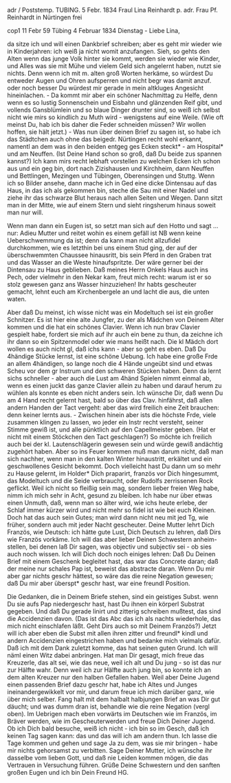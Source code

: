 adr / Poststemp. TUBING. 5 Febr. 1834
Fraul Lina Reinhardt
p. adr. Frau Pf. Reinhardt in Nürtingen
frei

cop1 11 Febr 59 Tübing 4 Februar 1834
 Dienstag -
Liebe Lina,

da sitze ich und will einen Dankbrief schreiben; aber es geht mir wieder wie in Kinderjahren: ich weiß ja nicht womit anzufangen. Sieh, so gehts den Alten wenn das junge Volk hinter sie kommt, werden sie wieder wie Kinder, und Alles was sie mit Mühe und vielem Geld sich angelernt haben, nutzt sie nichts. Denn wenn ich mit m. alten groß Worten herkäme, so würdest Du entweder Augen und Ohren aufsperren und nicht begr was damit anzuf. oder noch besser Du würdest mir gerade in mein altkluges Angesicht hineinlachen. - Da kommt mir aber ein schöner Nachmittag zu Helfe, denn wenn es so lustig Sonnenschein und Eisbahn und glänzenden Reif gibt, und vollends Gansblümlein und so blaue Dinger drunter sind, so weiß ich selbst nicht wie mirs so kindlich zu Muth wird - wenigstens auf eine Weile. (Wie oft meinst Du, hab ich bis daher die Feder schneiden müssen? Wir wollen hoffen, sie hält jetzt.) - Was nun über deinen Brief zu sagen ist, so habe ich das Städtchen auch ohne das beigedr. Nürtingen recht wohl erkannt, namentl an dem was in den beiden entgeg ges Ecken steckt* - am Hospital* und am Neuffen. (Ist Deine Hand schon so groß, daß Du beide zus spannen kannst?) Ich kann mirs recht lebhaft vorstellen zu welchen Ecken ich schon aus und ein geg bin, dort nach Zizishausen und Kirchheim, dann Neuffen und Bettlingen, Mezingen und Tübingen, Oberensingen und Stuttg. Wenn ich so Bilder ansehe, dann mache ich in Ged eine dicke Dintensau auf das Haus, in das ich als gekommen bin, steche die Sau mit einer Nadel und ziehe ihr das schwarze Blut heraus nach allen Seiten und Wegen. Dann sitzt man in der Mitte, wie auf einem Stern und sieht ringsherum hinaus soweit man nur will.

Wenn man dann ein Eugen ist, so setzt man sich auf den Hotto und sagt ... nur: Adieu Mutter und reitet wohin es einem gefäll ist NB wenn keine Ueberschwemmung da ist; denn da kann man nicht allzufidel durchkommen, wie es letzthin bei uns einem Stud ging, der auf der überschwemmten Chaussee hinausritt, bis sein Pferd in den Graben trat und das Wasser an die Weste hinaufspritzte. Der wäre gerner bei der Dintensau zu Haus geblieben. Daß meines Herrn Onkels Haus auch ins Pech, oder vielmehr in den Nekar kam, freut mich recht: warum ist er so stolz gewesen ganz ans Wasser hinzuziehen! Ihr habts gescheuter gemacht, lehnt euch am Kirchenbergele an und lacht die aus, die unten waten.

Aber daß Du meinst, ich wisse nicht was ein Modeltuch sei ist ein großer Schnitzer. Es ist hier eine alte Jungfer, zu der als Mädchen von Deinem Alter kommen und die hat ein schönes Clavier. Wenn ich nun brav Clavier gespielt habe, fordert sie mich auf ihr auch ein bene zu thun, da zeichne ich ihr dann so ein Spitzenmodel oder wie mans heißt nach. Die kl Mädch dort wollen es auch nicht gl, daß ichs kann - aber so geht es eben. Daß Du 4händige Stücke lernst, ist eine schöne Uebung. Ich habe eine große Frde an allem 4händigen, so lange noch die 4 Hände ungeübt sind und etwas Scheu vor dem gr Instrum und den schweren Stücken haben. Denn da lernt sichs schneller - aber auch die Lust am 4händ Spielen nimmt einmal ab, wenn es einen juckt das ganze Clavier allein zu haben und darauf herum zu wühlen als konnte es eben nicht anders sein. Ich wünsche Dir, daß wenn Du am 4 Hand recht gelernt hast, bald so über das Clav. hinfährst, daß allen andern Handen der Tact vergeht: aber das wird freilich eine Zeit brauchen: denn keiner lernts aus. - Zwischen hinein aber ists die höchste Frde, viele zusammen klingen zu lassen, wo jeder ein Instr recht versteht, seiner Stimme gewiß ist, und alle pünktlich auf den Capellmeister geben. (Hat er nicht mit einem Stöckchen den Tact geschlagen?) So möchte ich freilich auch bei der kl. Lautenschlägerin gewesen sein und würde gewiß andächtig zugehört haben. Aber so ins Feuer kommen muß man darum nicht, daß man sich nachher, wenn man in den kalten Winter hinaustritt, erkältet und ein geschwollenes Gesicht bekommt. Doch vielleicht hast Du dann um so mehr zu Hause gelernt, im Holder* Dich praparirt, französ vor Dich hingesummt, das Modeltuch und die Seide verbraucht, oder Rudolfs zerrissenen Rock geflickt. Weil ich nicht so fleißig sein mag, sondern lieber freien Weg habe, nimm ich mich sehr in Acht, gesund zu bleiben. Ich habe nur über etwas einen Unmuth, daß, wenn man so älter wird, wie ichs heute erlebe, der Schlaf immer kürzer wird und nicht mehr so fidel ist wie bei euch Kleinen. Doch hat das auch sein Gutes; man wird dann nicht neu mit jed Tg, wie früher, sondern auch mit jeder Nacht gescheuter. Deine Mutter lehrt Dich Französ, wie Deutsch: ich hätte gute Lust, Dich Deutsch zu lehren, daß Dirs wie Französ vorkäme. Ich will das aber lieber Deinen Schwestern anheim-stellen, bei denen laß Dir sagen, was objectiv und subjectiv sei - ob sies auch noch wissen. Ich will Dich doch noch einiges lehren: Daß Du Deinen Brief mit einem Geschenk begleitet hast, das war das Concrete daran; daß der meine nur schales Pap ist, beweist das abstracte daran. Wenn Du mir aber gar nichts geschr hättest, so wäre das die reine Negation gewesen; daß Du mir aber überspt* geschr hast, war eine freundl Position.

Die Gedanken, die in Deinem Briefe stehen, sind ein geistiges Subst. wenn Du sie aufs Pap niedergeschr hast, hast Du ihnen ein körperl Substrat gegeben. Und daß Du gerade linirt und zitterig schreiben mußtest, das sind die Accidenzien davon. (Das ist das Abc das ich als nachts wiederhole, das mich nicht einschlafen läßt. Geht Dirs auch so mit Deinem Französ?) Jetzt will ich aber eben die Subst mit allen ihren zitter und freundl* kindl und andern Accidenzien eingestrichen haben und bedanke mich vielmals dafür. Daß ich mit dem Dank zuletzt komme, das hat seinen guten Grund. Ich will näml einen Witz dabei anbringen. Hat man Dir gesagt, mich freue das Kreuzerle, das alt sei, wie das neue, weil ich alt und Du jung - so ist das nur zur Hälfte wahr. Denn weil ich zur Hälfte auch jung bin, so konnte ich an dem alten Kreuzer nur den halben Gefallen haben. Weil aber Deine Jugend einen passenden Brief dazu geschr hat, habe ich Altes und Junges ineinandergewikkelt vor mir, und darum freue ich mich darüber ganz, wie über mich selber. Fang halt mit dem halbalt halbjungen Brief an was Dir gut däucht; und was dumm dran ist, behandle wie die reine Negation (vergl oben). Im Uebrigen mach eben vorwärts im Deutschen wie im Französ, im Bräver werden, wie im Gescheuterwerden und freue Dich Deiner Jugend. Ob ich Dich bald besuche, weiß ich nicht - ich bin so im Gesch, daß ich keinen Tag sagen kann: das und das will ich am andern thun. Ich lasse die Tage kommen und gehen und sage Ja zu dem, was sie mir bringen - habe mir nichts gehorsamst zu verbitten. Sage Deiner Mutter, ich wünsche ihr dasselbe vom lieben Gott, und daß nie Leiden kommen mögen, die das Vertrauen in Versuchung führen. Grüße Deine Schwestern und den sanften großen Eugen und ich bin Dein Freund HG. 

